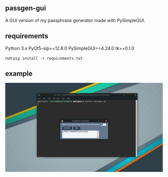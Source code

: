 ## passgen-gui
A GUI version of my passphrase generator made with PySimpleGUI.

## requirements
Python 3.x
PyQt5-sip==12.8.0
PySimpleGUI==4.24.0
tk==0.1.0

run `pip install -r requirements.txt`

## example
![Example of the passgen-GUI running](https://raw.githubusercontent.com/fullfatsoda/projects/master/passgen-gui/example.png)
